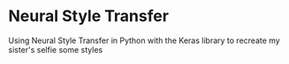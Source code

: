 # Neural Style Transfer 
Using Neural Style Transfer in Python with the Keras library to recreate my sister's selfie
 some styles 
